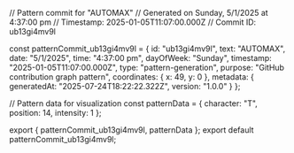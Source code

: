 // Pattern commit for "AUTOMAX"
// Generated on Sunday, 5/1/2025 at 4:37:00 pm
// Timestamp: 2025-01-05T11:07:00.000Z
// Commit ID: ub13gi4mv9l

const patternCommit_ub13gi4mv9l = {
  id: "ub13gi4mv9l",
  text: "AUTOMAX",
  date: "5/1/2025",
  time: "4:37:00 pm",
  dayOfWeek: "Sunday",
  timestamp: "2025-01-05T11:07:00.000Z",
  type: "pattern-generation",
  purpose: "GitHub contribution graph pattern",
  coordinates: {
    x: 49,
    y: 0
  },
  metadata: {
    generatedAt: "2025-07-24T18:22:22.322Z",
    version: "1.0.0"
  }
};

// Pattern data for visualization
const patternData = {
  character: "T",
  position: 14,
  intensity: 1
};

export { patternCommit_ub13gi4mv9l, patternData };
export default patternCommit_ub13gi4mv9l;
